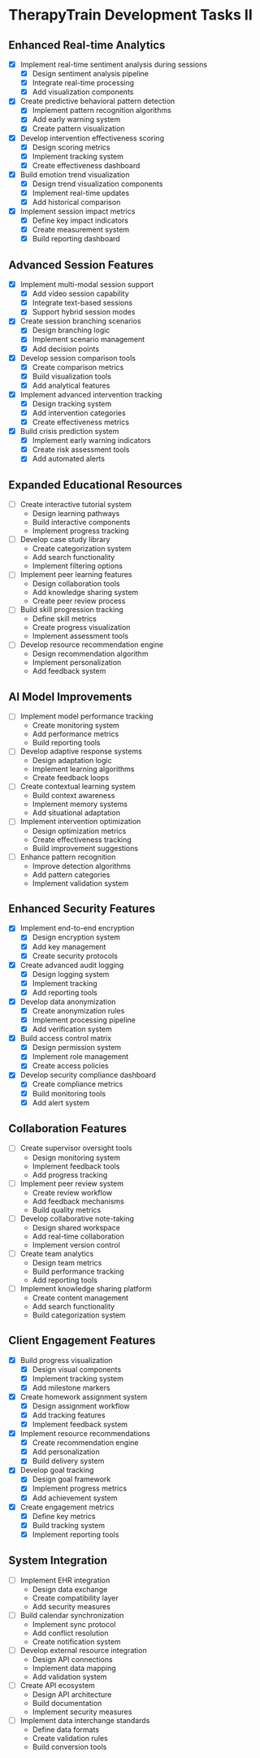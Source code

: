 # TherapyTrain Development Tasks II

## Enhanced Real-time Analytics

- [x] Implement real-time sentiment analysis during sessions
  - [x] Design sentiment analysis pipeline
  - [x] Integrate real-time processing
  - [x] Add visualization components
- [x] Create predictive behavioral pattern detection
  - [x] Implement pattern recognition algorithms
  - [x] Add early warning system
  - [x] Create pattern visualization
- [x] Develop intervention effectiveness scoring
  - [x] Design scoring metrics
  - [x] Implement tracking system
  - [x] Create effectiveness dashboard
- [x] Build emotion trend visualization
  - [x] Design trend visualization components
  - [x] Implement real-time updates
  - [x] Add historical comparison
- [x] Implement session impact metrics
  - [x] Define key impact indicators
  - [x] Create measurement system
  - [x] Build reporting dashboard

## Advanced Session Features

- [x] Implement multi-modal session support
  - [x] Add video session capability
  - [x] Integrate text-based sessions
  - [x] Support hybrid session modes
- [x] Create session branching scenarios
  - [x] Design branching logic
  - [x] Implement scenario management
  - [x] Add decision points
- [x] Develop session comparison tools
  - [x] Create comparison metrics
  - [x] Build visualization tools
  - [x] Add analytical features
- [x] Implement advanced intervention tracking
  - [x] Design tracking system
  - [x] Add intervention categories
  - [x] Create effectiveness metrics
- [x] Build crisis prediction system
  - [x] Implement early warning indicators
  - [x] Create risk assessment tools
  - [x] Add automated alerts

## Expanded Educational Resources

- [ ] Create interactive tutorial system
  - Design learning pathways
  - Build interactive components
  - Implement progress tracking
- [ ] Develop case study library
  - Create categorization system
  - Add search functionality
  - Implement filtering options
- [ ] Implement peer learning features
  - Design collaboration tools
  - Add knowledge sharing system
  - Create peer review process
- [ ] Build skill progression tracking
  - Define skill metrics
  - Create progress visualization
  - Implement assessment tools
- [ ] Develop resource recommendation engine
  - Design recommendation algorithm
  - Implement personalization
  - Add feedback system

## AI Model Improvements

- [ ] Implement model performance tracking
  - Create monitoring system
  - Add performance metrics
  - Build reporting tools
- [ ] Develop adaptive response systems
  - Design adaptation logic
  - Implement learning algorithms
  - Create feedback loops
- [ ] Create contextual learning system
  - Build context awareness
  - Implement memory systems
  - Add situational adaptation
- [ ] Implement intervention optimization
  - Design optimization metrics
  - Create effectiveness tracking
  - Build improvement suggestions
- [ ] Enhance pattern recognition
  - Improve detection algorithms
  - Add pattern categories
  - Implement validation system

## Enhanced Security Features

- [x] Implement end-to-end encryption
  - [x] Design encryption system
  - [x] Add key management
  - [x] Create security protocols
- [x] Create advanced audit logging
  - [x] Design logging system
  - [x] Implement tracking
  - [x] Add reporting tools
- [x] Develop data anonymization
  - [x] Create anonymization rules
  - [x] Implement processing pipeline
  - [x] Add verification system
- [x] Build access control matrix
  - [x] Design permission system
  - [x] Implement role management
  - [x] Create access policies
- [x] Develop security compliance dashboard
  - [x] Create compliance metrics
  - [x] Build monitoring tools
  - [x] Add alert system

## Collaboration Features

- [ ] Create supervisor oversight tools
  - Design monitoring system
  - Implement feedback tools
  - Add progress tracking
- [ ] Implement peer review system
  - Create review workflow
  - Add feedback mechanisms
  - Build quality metrics
- [ ] Develop collaborative note-taking
  - Design shared workspace
  - Add real-time collaboration
  - Implement version control
- [ ] Create team analytics
  - Design team metrics
  - Build performance tracking
  - Add reporting tools
- [ ] Implement knowledge sharing platform
  - Create content management
  - Add search functionality
  - Build categorization system

## Client Engagement Features

- [x] Build progress visualization
  - [x] Design visual components
  - [x] Implement tracking system
  - [x] Add milestone markers
- [x] Create homework assignment system
  - [x] Design assignment workflow
  - [x] Add tracking features
  - [x] Implement feedback system
- [x] Implement resource recommendations
  - [x] Create recommendation engine
  - [x] Add personalization
  - [x] Build delivery system
- [x] Develop goal tracking
  - [x] Design goal framework
  - [x] Implement progress metrics
  - [x] Add achievement system
- [x] Create engagement metrics
  - [x] Define key metrics
  - [x] Build tracking system
  - [x] Implement reporting tools

## System Integration

- [ ] Implement EHR integration
  - Design data exchange
  - Create compatibility layer
  - Add security measures
- [ ] Build calendar synchronization
  - Implement sync protocol
  - Add conflict resolution
  - Create notification system
- [ ] Develop external resource integration
  - Design API connections
  - Implement data mapping
  - Add validation system
- [ ] Create API ecosystem
  - Design API architecture
  - Build documentation
  - Implement security measures
- [ ] Implement data interchange standards
  - Define data formats
  - Create validation rules
  - Build conversion tools
